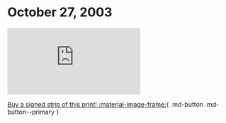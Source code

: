 # October 27, 2003

![](https://www.achewood.com/comic.php?date=10272003)

[Buy a signed strip of this print! :material-image-frame:](https://achewood-holiday-pop-up.myshopify.com/products/strip#10272003){ .md-button .md-button--primary }
